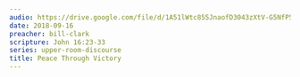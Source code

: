 ```yaml
---
audio: https://drive.google.com/file/d/1A51lWtc855JnaofD3043zXtV-G5NfP59/view
date: 2018-09-16
preacher: bill-clark
scripture: John 16:23-33
series: upper-room-discourse
title: Peace Through Victory
---
```

